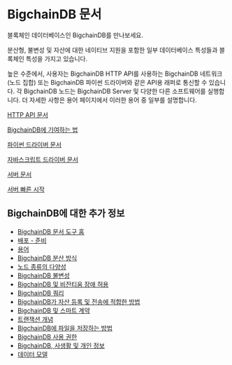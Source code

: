 <!---
Copyright BigchainDB GmbH and BigchainDB contributors
SPDX-License-Identifier: (Apache-2.0 AND CC-BY-4.0)
Code is Apache-2.0 and docs are CC-BY-4.0
--->

# BigchainDB 문서

블록체인 데이터베이스인 BigchainDB를 만나보세요.

분산형, 불변성 및 자산에 대한 네이티브 지원을 포함한 일부 데이터베이스 특성들과 블록체인 특성을 가지고 있습니다.

높은 수준에서, 사용자는 BigchainDB HTTP API를 사용하는 BigchainDB 네트워크(노드 집합) 또는 BigchainDB 파이썬 드라이버와 같은 API용 래퍼로 통신할 수 있습니다. 각 BigchainDB 노드는 BigchainDB Server 및 다양한 다른 소프트웨어를 실행합니다. 더 자세한 사항은 용어 페이지에서 이러한 용어 중 일부를 설명합니다.

[HTTP API 문서](http://bigchaindb.com/http-api)

[BigchainDB에 기여하는 법](http://docs.bigchaindb.com/projects/contributing/en/latest/index.html)

[파이썬 드라이버 문서](http://docs.bigchaindb.com/projects/py-driver/en/latest/index.html)

[자바스크립트 드라이버 문서](https://docs.bigchaindb.com/projects/js-driver/en/latest/index.html)

[서버 문서](http://docs.bigchaindb.com/projects/server/en/latest/index.html)

[서버 빠른 시작](http://docs.bigchaindb.com/projects/server/en/latest/quickstart.html)

## BigchainDB에 대한 추가 정보

- [BigchainDB 문서 도구 홈](https://github.com/bigchaindb/bigchaindb/blob/master/docs/root/source/index_kor.md)
- [배포 - 준비](https://github.com/bigchaindb/bigchaindb/blob/master/docs/root/source/production-ready_kor.md)
- [용어](https://github.com/bigchaindb/bigchaindb/blob/master/docs/root/source/terminology_kor.md)
- [BigchainDB 분산 방식](https://github.com/bigchaindb/bigchaindb/blob/master/docs/root/source/decentralized_kor.md)
- [노드 종류의 다양성](https://github.com/bigchaindb/bigchaindb/blob/master/docs/root/source/diversity-ko.md)
- [BigchainDB 불변성](https://github.com/bigchaindb/bigchaindb/blob/master/docs/root/source/immutable-ko.md)
- [BigchainDB 및 비잔티움 장애 허용](https://github.com/bigchaindb/bigchaindb/blob/master/docs/root/source/bft-ko.md)
- [BigchainDB 쿼리](https://github.com/bigchaindb/bigchaindb/blob/master/docs/root/source/query-ko.md)
- [BigchainDB가 자산 등록 및 전송에 적합한 방법](https://github.com/bigchaindb/bigchaindb/blob/master/docs/root/source/assets_ko.md)
- [BigchainDB 및 스마트 계약](https://github.com/bigchaindb/bigchaindb/blob/master/docs/root/source/smart-contracts_ko.md)
- [트랜잭션 개념](https://github.com/bigchaindb/bigchaindb/blob/master/docs/root/source/transaction-concepts_ko.md)
- [BigchainDB에 파일을 저장하는 방법](https://github.com/bigchaindb/bigchaindb/blob/master/docs/root/source/store-files_ko.md)
- [BigchainDB 사용 권한](https://github.com/bigchaindb/bigchaindb/blob/master/docs/root/source/permissions-ko.md)
- [BigchainDB, 사생활 및 개인 정보](https://github.com/bigchaindb/bigchaindb/blob/master/docs/root/source/private-data-ko.md)
- [데이터 모델](https://docs.bigchaindb.com/projects/server/en/latest/data-models/index.html)
